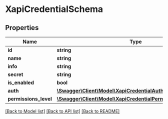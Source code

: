 # XapiCredentialSchema

## Properties
Name | Type | Description | Notes
------------ | ------------- | ------------- | -------------
**id** | **string** |  | [optional] 
**name** | **string** |  | 
**info** | **string** |  | [optional] 
**secret** | **string** |  | 
**is_enabled** | **bool** |  | 
**auth** | [**\Swagger\Client\Model\XapiCredentialAuthTypeSchema**](XapiCredentialAuthTypeSchema.md) |  | 
**permissions_level** | [**\Swagger\Client\Model\XapiCredentialPermissionsLevelSchema**](XapiCredentialPermissionsLevelSchema.md) |  | 

[[Back to Model list]](../../README.md#documentation-for-models) [[Back to API list]](../../README.md#documentation-for-api-endpoints) [[Back to README]](../../README.md)

